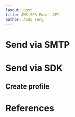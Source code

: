 ```yaml
---
layout: post
title: AWS SES Email API
author: Andy Feng
---
```


# Send via SMTP

# Send via SDK
## Create profile

# References
